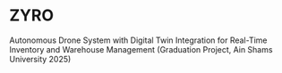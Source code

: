 # ZYRO
Autonomous Drone System with Digital Twin Integration for Real-Time Inventory and Warehouse Management (Graduation Project, Ain Shams University 2025)

